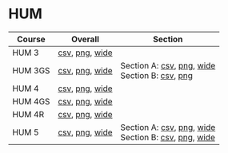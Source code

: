 # HUM

| Course | Overall | Section |
| ------ | ------- | ------- |
| HUM 3 | [csv](https://github.com/UCSD-Historical-Enrollment-Data/2024Summer1/blob/main/overall/HUM%203.csv), [png](https://raw.githubusercontent.com/UCSD-Historical-Enrollment-Data/2024Summer1/main/plot_overall/HUM%203.png), [wide](https://raw.githubusercontent.com/UCSD-Historical-Enrollment-Data/2024Summer1/main/plot_overall_wide/HUM%203.png) |  |
| HUM 3GS | [csv](https://github.com/UCSD-Historical-Enrollment-Data/2024Summer1/blob/main/overall/HUM%203GS.csv), [png](https://raw.githubusercontent.com/UCSD-Historical-Enrollment-Data/2024Summer1/main/plot_overall/HUM%203GS.png), [wide](https://raw.githubusercontent.com/UCSD-Historical-Enrollment-Data/2024Summer1/main/plot_overall_wide/HUM%203GS.png) | Section A: [csv](https://github.com/UCSD-Historical-Enrollment-Data/2024Summer1/blob/main/section/HUM%203GS_A.csv), [png](https://raw.githubusercontent.com/UCSD-Historical-Enrollment-Data/2024Summer1/main/plot_section/HUM%203GS_A.png), [wide](https://raw.githubusercontent.com/UCSD-Historical-Enrollment-Data/2024Summer1/main/plot_section_wide/HUM%203GS_A.png)<br>Section B: [csv](https://github.com/UCSD-Historical-Enrollment-Data/2024Summer1/blob/main/section/HUM%203GS_B.csv), [png](https://raw.githubusercontent.com/UCSD-Historical-Enrollment-Data/2024Summer1/main/plot_section/HUM%203GS_B.png) |
| HUM 4 | [csv](https://github.com/UCSD-Historical-Enrollment-Data/2024Summer1/blob/main/overall/HUM%204.csv), [png](https://raw.githubusercontent.com/UCSD-Historical-Enrollment-Data/2024Summer1/main/plot_overall/HUM%204.png), [wide](https://raw.githubusercontent.com/UCSD-Historical-Enrollment-Data/2024Summer1/main/plot_overall_wide/HUM%204.png) |  |
| HUM 4GS | [csv](https://github.com/UCSD-Historical-Enrollment-Data/2024Summer1/blob/main/overall/HUM%204GS.csv), [png](https://raw.githubusercontent.com/UCSD-Historical-Enrollment-Data/2024Summer1/main/plot_overall/HUM%204GS.png), [wide](https://raw.githubusercontent.com/UCSD-Historical-Enrollment-Data/2024Summer1/main/plot_overall_wide/HUM%204GS.png) |  |
| HUM 4R | [csv](https://github.com/UCSD-Historical-Enrollment-Data/2024Summer1/blob/main/overall/HUM%204R.csv), [png](https://raw.githubusercontent.com/UCSD-Historical-Enrollment-Data/2024Summer1/main/plot_overall/HUM%204R.png), [wide](https://raw.githubusercontent.com/UCSD-Historical-Enrollment-Data/2024Summer1/main/plot_overall_wide/HUM%204R.png) |  |
| HUM 5 | [csv](https://github.com/UCSD-Historical-Enrollment-Data/2024Summer1/blob/main/overall/HUM%205.csv), [png](https://raw.githubusercontent.com/UCSD-Historical-Enrollment-Data/2024Summer1/main/plot_overall/HUM%205.png), [wide](https://raw.githubusercontent.com/UCSD-Historical-Enrollment-Data/2024Summer1/main/plot_overall_wide/HUM%205.png) | Section A: [csv](https://github.com/UCSD-Historical-Enrollment-Data/2024Summer1/blob/main/section/HUM%205_A.csv), [png](https://raw.githubusercontent.com/UCSD-Historical-Enrollment-Data/2024Summer1/main/plot_section/HUM%205_A.png), [wide](https://raw.githubusercontent.com/UCSD-Historical-Enrollment-Data/2024Summer1/main/plot_section_wide/HUM%205_A.png)<br>Section B: [csv](https://github.com/UCSD-Historical-Enrollment-Data/2024Summer1/blob/main/section/HUM%205_B.csv), [png](https://raw.githubusercontent.com/UCSD-Historical-Enrollment-Data/2024Summer1/main/plot_section/HUM%205_B.png), [wide](https://raw.githubusercontent.com/UCSD-Historical-Enrollment-Data/2024Summer1/main/plot_section_wide/HUM%205_B.png) |
